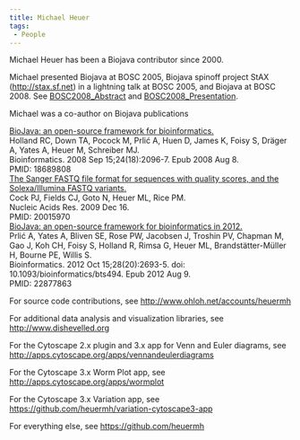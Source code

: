 ```yaml
---
title: Michael Heuer
tags:
 - People
---
```


Michael Heuer has been a Biojava contributor since 2000.

Michael presented Biojava at BOSC 2005, Biojava spinoff project StAX
(http://stax.sf.net) in a lightning talk at BOSC 2005, and Biojava at
BOSC 2008. See [BOSC2008\_Abstract](BOSC2008_Abstract "wikilink") and
[BOSC2008\_Presentation](BOSC2008_Presentation "wikilink").

Michael was a co-author on Biojava publications

[BioJava: an open-source framework for
bioinformatics.](http://www.ncbi.nlm.nih.gov/pubmed/18689808)  
Holland RC, Down TA, Pocock M, Prlić A, Huen D, James K, Foisy S, Dräger
A, Yates A, Heuer M, Schreiber MJ.  
Bioinformatics. 2008 Sep 15;24(18):2096-7. Epub 2008 Aug 8.  
PMID: 18689808  
 [The Sanger FASTQ file format for sequences with quality scores, and
the Solexa/Illumina FASTQ
variants.](http://www.ncbi.nlm.nih.gov/pubmed/20015970)  
Cock PJ, Fields CJ, Goto N, Heuer ML, Rice PM.  
Nucleic Acids Res. 2009 Dec 16.  
PMID: 20015970  
 [BioJava: an open-source framework for bioinformatics in
2012.](http://www.ncbi.nlm.nih.gov/pubmed/22877863)  
Prlić A, Yates A, Bliven SE, Rose PW, Jacobsen J, Troshin PV, Chapman M,
Gao J, Koh CH, Foisy S, Holland R, Rimsa G, Heuer ML,
Brandstätter-Müller H, Bourne PE, Willis S.  
Bioinformatics. 2012 Oct 15;28(20):2693-5. doi:
10.1093/bioinformatics/bts494. Epub 2012 Aug 9.  
PMID: 22877863  

For source code contributions, see
<http://www.ohloh.net/accounts/heuermh>

For additional data analysis and visualization libraries, see
<http://www.dishevelled.org>

For the Cytoscape 2.x plugin and 3.x app for Venn and Euler diagrams,
see <http://apps.cytoscape.org/apps/vennandeulerdiagrams>

For the Cytoscape 3.x Worm Plot app, see
<http://apps.cytoscape.org/apps/wormplot>

For the Cytoscape 3.x Variation app, see
<https://github.com/heuermh/variation-cytoscape3-app>

For everything else, see <https://github.com/heuermh>
